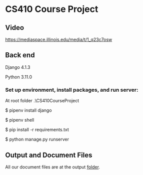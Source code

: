 # CS410 Course Project
## Video

https://mediaspace.illinois.edu/media/t/1_q23c7osw

## Back end

Django 4.1.3

Python 3.11.0

### Set up environment, install packages, and run server:

At root folder .\CS410CourseProject

$ pipenv install django

$ pipenv shell

$ pip install -r requirements.txt

$ python manage.py runserver


## Output and Document Files

All our document files are at the output [folder](https://github.com/jsc723/CS410CourseProject/tree/main/output).
